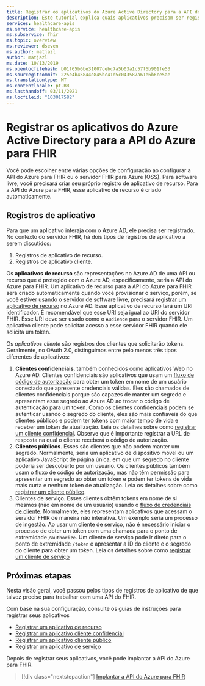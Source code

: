 ```yaml
---
title: Registrar os aplicativos do Azure Active Directory para a API do Azure para FHIR
description: Este tutorial explica quais aplicativos precisam ser registrados para a API do Azure para FHIR e o servidor FHIR para Azure.
services: healthcare-apis
ms.service: healthcare-apis
ms.subservice: fhir
ms.topic: overview
ms.reviewer: dseven
ms.author: matjazl
author: matjazl
ms.date: 10/13/2019
ms.openlocfilehash: b01f65b6be31007cebc7a5b03a1c57f6b901fe53
ms.sourcegitcommit: 225e4b45844e845bc41d5c043587a61e6b6ce5ae
ms.translationtype: MT
ms.contentlocale: pt-BR
ms.lasthandoff: 03/11/2021
ms.locfileid: "103017582"
---
```

# <a name="register-the-azure-active-directory-apps-for-azure-api-for-fhir"></a>Registrar os aplicativos do Azure Active Directory para a API do Azure para FHIR

Você pode escolher entre várias opções de configuração ao configurar a API do Azure para FHIR ou o servidor FHIR para Azure (OSS). Para software livre, você precisará criar seu próprio registro de aplicativo de recurso. Para a API do Azure para FHIR, esse aplicativo de recurso é criado automaticamente.

## <a name="application-registrations"></a>Registros de aplicativo

Para que um aplicativo interaja com o Azure AD, ele precisa ser registrado. No contexto do servidor FHIR, há dois tipos de registros de aplicativo a serem discutidos:

1. Registros de aplicativo de recurso.
1. Registros de aplicativo cliente.

Os **aplicativos de recurso** são representações no Azure AD de uma API ou recurso que é protegido com o Azure AD, especificamente, seria a API do Azure para FHIR. Um aplicativo de recurso para a API do Azure para FHIR será criado automaticamente quando você provisionar o serviço, porém, se você estiver usando o servidor de software livre, precisará [registrar um aplicativo de recurso](register-resource-azure-ad-client-app.md) no Azure AD. Esse aplicativo de recurso terá um URI identificador. É recomendável que esse URI seja igual ao URI do servidor FHIR. Esse URI deve ser usado como o `Audience` para o servidor FHIR. Um aplicativo cliente pode solicitar acesso a esse servidor FHIR quando ele solicita um token.

Os *aplicativos cliente* são registros dos clientes que solicitarão tokens. Geralmente, no OAuth 2.0, distinguimos entre pelo menos três tipos diferentes de aplicativos:

1. **Clientes confidenciais**, também conhecidos como aplicativos Web no Azure AD. Clientes confidenciais são aplicativos que usam um [fluxo de código de autorização](../../active-directory/azuread-dev/v1-protocols-oauth-code.md) para obter um token em nome de um usuário conectado que apresente credenciais válidas. Eles são chamados de clientes confidenciais porque são capazes de manter um segredo e apresentam esse segredo ao Azure AD ao trocar o código de autenticação para um token. Como os clientes confidenciais podem se autenticar usando o segredo do cliente, eles são mais confiáveis do que clientes públicos e podem ter tokens com maior tempo de vida e receber um token de atualização. Leia os detalhes sobre como [registrar um cliente confidencial](register-confidential-azure-ad-client-app.md). Observe que é importante registrar a URL de resposta na qual o cliente receberá o código de autorização.
1. **Clientes públicos**. Esses são clientes que não podem manter um segredo. Normalmente, seria um aplicativo de dispositivo móvel ou um aplicativo JavaScript de página única, em que um segredo no cliente poderia ser descoberto por um usuário. Os clientes públicos também usam o fluxo de código de autorização, mas não têm permissão para apresentar um segredo ao obter um token e podem ter tokens de vida mais curta e nenhum token de atualização. Leia os detalhes sobre como [registrar um cliente público](register-public-azure-ad-client-app.md).
1. Clientes de serviço. Esses clientes obtêm tokens em nome de si mesmos (não em nome de um usuário) usando o [fluxo de credenciais de cliente](../../active-directory/azuread-dev/v1-oauth2-client-creds-grant-flow.md). Normalmente, eles representam aplicativos que acessam o servidor FHIR de maneira não interativa. Um exemplo seria um processo de ingestão. Ao usar um cliente de serviço, não é necessário iniciar o processo de obter um token com uma chamada para o ponto de extremidade `/authorize`. Um cliente de serviço pode ir direto para o ponto de extremidade `/token` e apresentar a ID do cliente e o segredo do cliente para obter um token. Leia os detalhes sobre como [registrar um cliente de serviço](register-service-azure-ad-client-app.md)

## <a name="next-steps"></a>Próximas etapas

Nesta visão geral, você passou pelos tipos de registros de aplicativo de que talvez precise para trabalhar com uma API do FHIR.

Com base na sua configuração, consulte os guias de instruções para registrar seus aplicativos

* [Registrar um aplicativo de recurso](register-resource-azure-ad-client-app.md)
* [Registrar um aplicativo cliente confidencial](register-confidential-azure-ad-client-app.md)
* [Registrar um aplicativo cliente público](register-public-azure-ad-client-app.md)
* [Registrar um aplicativo de serviço](register-service-azure-ad-client-app.md)

Depois de registrar seus aplicativos, você pode implantar a API do Azure para FHIR.

>[!div class="nextstepaction"]
>[Implantar a API do Azure para FHIR](fhir-paas-powershell-quickstart.md)